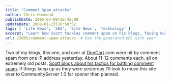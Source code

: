 ```yaml
---
title: "Comment Spam attacks"
author: Chris Hammond
publishDate: 2005-03-08T10:42:00
updateDate: 2008-01-23T16:50:52
tags: [ 'Life News', 'SEO', 'Site News', 'Technology' ]
excerpt: "Learn how Scott tackles comment spam on his blogs, facing multiple attacks on old posts from one IP address. Discover effective anti-spam tactics."
url: /2005/comment-spam-attacks  # Use the generated URL with year
---
```

Two of my blogs, this one, and over at <A href="https://www.dnncart.com/blogs/christoc/"><a title="DnnCart.com" href="https://www.dnncart.com/" target="_blank">DnnCart</a>.com</A> were hit by comment spam from one IP address yesterday. About 11-12 comments each, all on extremely old posts. <A href="https://scottonwriting.net/sowblog/posts/3361.aspx">Scott blogs about his tactics for battling comment spam</A>. If things keep up as they were yesterday I'll look to move this site over to CommunityServer 1.0 far sooner than planned.


